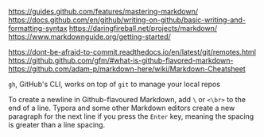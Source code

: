 https://guides.github.com/features/mastering-markdown/
https://docs.github.com/en/github/writing-on-github/basic-writing-and-formatting-syntax
https://daringfireball.net/projects/markdown/
https://www.markdownguide.org/getting-started/

https://dont-be-afraid-to-commit.readthedocs.io/en/latest/git/remotes.html
https://github.github.com/gfm/#what-is-github-flavored-markdown-
https://github.com/adam-p/markdown-here/wiki/Markdown-Cheatsheet

`gh`, GitHub's CLI, works on top of `git` to manage your local repos

To create a newline in Github-flavoured Markdown, add `\` or `<\br>`  to the  end of a line. Typora and some other Markdown editors create a new paragraph for the next line if you press the `Enter` key, meaning the spacing is greater than a line spacing.